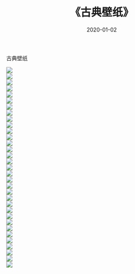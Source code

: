 ﻿---
layout: post
title:  《古典壁纸》
date:   2020-01-02
img: http://img.660000.xyz/Sharelink/壁纸/古典壁纸/000.jpg
categories: [美女, 清纯, 唯美]
---

古典壁纸

  ![](http://img.660000.xyz/Sharelink/壁纸/古典壁纸/001.jpg) <br> ![](http://img.660000.xyz/Sharelink/壁纸/古典壁纸/002.jpg) <br> ![](http://img.660000.xyz/Sharelink/壁纸/古典壁纸/003.jpg) <br> ![](http://img.660000.xyz/Sharelink/壁纸/古典壁纸/004.jpg) <br> ![](http://img.660000.xyz/Sharelink/壁纸/古典壁纸/005.jpg) <br> ![](http://img.660000.xyz/Sharelink/壁纸/古典壁纸/006.jpg) <br> ![](http://img.660000.xyz/Sharelink/壁纸/古典壁纸/007.jpg) <br> ![](http://img.660000.xyz/Sharelink/壁纸/古典壁纸/008.jpg) <br> ![](http://img.660000.xyz/Sharelink/壁纸/古典壁纸/009.jpg) <br> ![](http://img.660000.xyz/Sharelink/壁纸/古典壁纸/010.jpg) <br> ![](http://img.660000.xyz/Sharelink/壁纸/古典壁纸/011.jpg) <br> ![](http://img.660000.xyz/Sharelink/壁纸/古典壁纸/012.jpg) <br> ![](http://img.660000.xyz/Sharelink/壁纸/古典壁纸/013.jpg) <br> ![](http://img.660000.xyz/Sharelink/壁纸/古典壁纸/014.jpg) <br> ![](http://img.660000.xyz/Sharelink/壁纸/古典壁纸/015.jpg) <br> ![](http://img.660000.xyz/Sharelink/壁纸/古典壁纸/016.jpg) <br> ![](http://img.660000.xyz/Sharelink/壁纸/古典壁纸/017.jpg) <br> ![](http://img.660000.xyz/Sharelink/壁纸/古典壁纸/018.jpg) <br> ![](http://img.660000.xyz/Sharelink/壁纸/古典壁纸/019.jpg) <br> ![](http://img.660000.xyz/Sharelink/壁纸/古典壁纸/020.jpg) <br> ![](http://img.660000.xyz/Sharelink/壁纸/古典壁纸/021.jpg) <br> ![](http://img.660000.xyz/Sharelink/壁纸/古典壁纸/022.jpg) <br> ![](http://img.660000.xyz/Sharelink/壁纸/古典壁纸/023.jpg) <br> ![](http://img.660000.xyz/Sharelink/壁纸/古典壁纸/024.jpg) <br> ![](http://img.660000.xyz/Sharelink/壁纸/古典壁纸/025.jpg) <br> ![](http://img.660000.xyz/Sharelink/壁纸/古典壁纸/026.jpg) <br> ![](http://img.660000.xyz/Sharelink/壁纸/古典壁纸/027.jpg) <br> ![](http://img.660000.xyz/Sharelink/壁纸/古典壁纸/028.jpg) <br> ![](http://img.660000.xyz/Sharelink/壁纸/古典壁纸/029.jpg) <br> ![](http://img.660000.xyz/Sharelink/壁纸/古典壁纸/030.jpg) <br> ![](http://img.660000.xyz/Sharelink/壁纸/古典壁纸/031.jpg) <br> ![](http://img.660000.xyz/Sharelink/壁纸/古典壁纸/032.jpg) <br> ![](http://img.660000.xyz/Sharelink/壁纸/古典壁纸/033.jpg) <br>